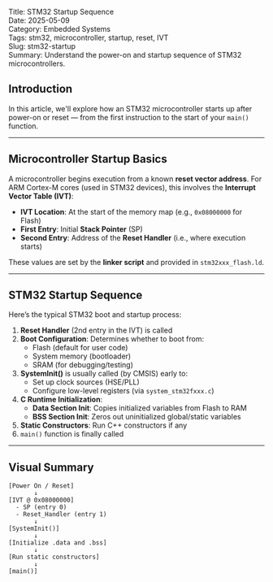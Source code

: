 Title: STM32 Startup Sequence  
Date: 2025-05-09  
Category: Embedded Systems  
Tags: stm32, microcontroller, startup, reset, IVT  
Slug: stm32-startup  
Summary: Understand the power-on and startup sequence of STM32 microcontrollers.

## Introduction

In this article, we'll explore how an STM32 microcontroller starts up after power-on or reset — from the first instruction to the start of your `main()` function.

---

## Microcontroller Startup Basics

A microcontroller begins execution from a known **reset vector address**. For ARM Cortex-M cores (used in STM32 devices), this involves the **Interrupt Vector Table (IVT)**:

- **IVT Location**: At the start of the memory map (e.g., `0x08000000` for Flash)
- **First Entry**: Initial **Stack Pointer** (SP)
- **Second Entry**: Address of the **Reset Handler** (i.e., where execution starts)

These values are set by the **linker script** and provided in `stm32xxx_flash.ld`.

---

## STM32 Startup Sequence

Here’s the typical STM32 boot and startup process:

1. **Reset Handler** (2nd entry in the IVT) is called
2. **Boot Configuration**: Determines whether to boot from:
   - Flash (default for user code)
   - System memory (bootloader)
   - SRAM (for debugging/testing)
3. **SystemInit()** is usually called (by CMSIS) early to:
   - Set up clock sources (HSE/PLL)
   - Configure low-level registers (via `system_stm32fxxx.c`)
4. **C Runtime Initialization**:
   - **Data Section Init**: Copies initialized variables from Flash to RAM
   - **BSS Section Init**: Zeros out uninitialized global/static variables
5. **Static Constructors**: Run C++ constructors if any
6. `main()` function is finally called

---

## Visual Summary

```text
[Power On / Reset]
       ↓
[IVT @ 0x08000000]
  - SP (entry 0)
  - Reset_Handler (entry 1)
       ↓
[SystemInit()]
       ↓
[Initialize .data and .bss]
       ↓
[Run static constructors]
       ↓
[main()]
```